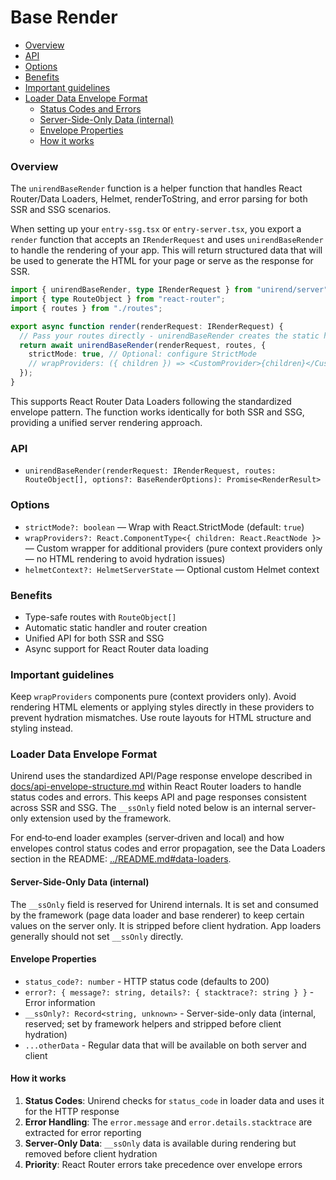 # Base Render

<!-- toc -->

- [Overview](#overview)
- [API](#api)
- [Options](#options)
- [Benefits](#benefits)
- [Important guidelines](#important-guidelines)
- [Loader Data Envelope Format](#loader-data-envelope-format)
  - [Status Codes and Errors](#status-codes-and-errors)
  - [Server-Side-Only Data (internal)](#server-side-only-data-internal)
  - [Envelope Properties](#envelope-properties)
  - [How it works](#how-it-works)

<!-- tocstop -->

### Overview

The `unirendBaseRender` function is a helper function that handles React Router/Data Loaders, Helmet, renderToString, and error parsing for both SSR and SSG scenarios.

When setting up your `entry-ssg.tsx` or `entry-server.tsx`, you export a `render` function that accepts an `IRenderRequest` and uses `unirendBaseRender` to handle the rendering of your app. This will return structured data that will be used to generate the HTML for your page or serve as the response for SSR.

```typescript
import { unirendBaseRender, type IRenderRequest } from "unirend/server";
import { type RouteObject } from "react-router";
import { routes } from "./routes";

export async function render(renderRequest: IRenderRequest) {
  // Pass your routes directly - unirendBaseRender creates the static handler and router internally
  return await unirendBaseRender(renderRequest, routes, {
    strictMode: true, // Optional: configure StrictMode
    // wrapProviders: ({ children }) => <CustomProvider>{children}</CustomProvider> // Optional: custom wrapper for additional providers
  });
}
```

This supports React Router Data Loaders following the standardized envelope pattern. The function works identically for both SSR and SSG, providing a unified server rendering approach.

### API

- `unirendBaseRender(renderRequest: IRenderRequest, routes: RouteObject[], options?: BaseRenderOptions): Promise<RenderResult>`

### Options

- `strictMode?: boolean` — Wrap with React.StrictMode (default: `true`)
- `wrapProviders?: React.ComponentType<{ children: React.ReactNode }>` — Custom wrapper for additional providers (pure context providers only — no HTML rendering to avoid hydration issues)
- `helmetContext?: HelmetServerState` — Optional custom Helmet context

### Benefits

- Type-safe routes with `RouteObject[]`
- Automatic static handler and router creation
- Unified API for both SSR and SSG
- Async support for React Router data loading

### Important guidelines

Keep `wrapProviders` components pure (context providers only). Avoid rendering HTML elements or applying styles directly in these providers to prevent hydration mismatches. Use route layouts for HTML structure and styling instead.

### Loader Data Envelope Format

Unirend uses the standardized API/Page response envelope described in [docs/api-envelope-structure.md](./api-envelope-structure.md) within React Router loaders to handle status codes and errors. This keeps API and page responses consistent across SSR and SSG. The `__ssOnly` field noted below is an internal server-only extension used by the framework.

For end‑to‑end loader examples (server‑driven and local) and how envelopes control status codes and error propagation, see the Data Loaders section in the README: [../README.md#data-loaders](../README.md#data-loaders).

#### Server-Side-Only Data (internal)

The `__ssOnly` field is reserved for Unirend internals. It is set and consumed by the framework (page data loader and base renderer) to keep certain values on the server only. It is stripped before client hydration. App loaders generally should not set `__ssOnly` directly.

#### Envelope Properties

- `status_code?: number` - HTTP status code (defaults to 200)
- `error?: { message?: string, details?: { stacktrace?: string } }` - Error information
- `__ssOnly?: Record<string, unknown>` - Server-side-only data (internal, reserved; set by framework helpers and stripped before client hydration)
- `...otherData` - Regular data that will be available on both server and client

#### How it works

1. **Status Codes**: Unirend checks for `status_code` in loader data and uses it for the HTTP response
2. **Error Handling**: The `error.message` and `error.details.stacktrace` are extracted for error reporting
3. **Server-Only Data**: `__ssOnly` data is available during rendering but removed before client hydration
4. **Priority**: React Router errors take precedence over envelope errors
